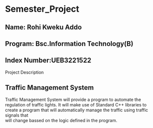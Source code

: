 # Semester_Project
## Name: Rohi Kweku Addo
## Program: Bsc.Information Technology(B)
## Index Number:UEB3221522
Project Description
## Traffic Management System
  Traffic Management System will provide a program to automate the regulation of traffic lights. It will make use of 
  Standard C++ libraries to create a program that will automatically manage the traffic using traffic signals that  
  will change bassed on the logic defined in the program.
